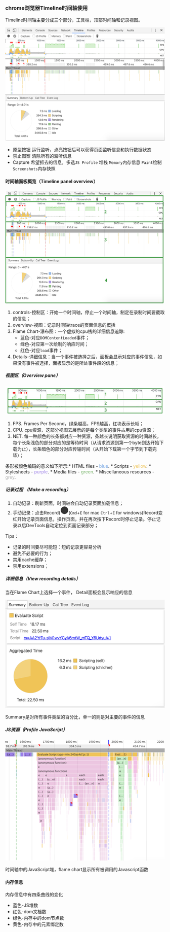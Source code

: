 ### chrome浏览器Timeline时间轴使用

Timeline时间轴主要分成三个部分，工具栏，顶部时间轴和记录视图。

![timeline-panel](./image/timeline-panel.png)

* 原型按钮 运行监听，点亮按钮后可以获得页面监听信息和执行数据状态
* 禁止图案 清除所有的监听信息
* Capture 希望抓去的信息，多选`JS Profile` 堆栈 `Memory`内存信息 `Paint`绘制 `Screenshots`内存快照
#### 时间轴面板概览（Timeline panel overview）

![timeline-annotated](./image/timeline-annotated.png)

1. controls-控制区：开始一个时间轴，停止一个时间轴，制定在录制时间要截取的信息；
2. overview-视图：记录时间轴trace的页面信息的概括
3. Flame Chart-瀑布图：一个虚拟的cpu栈的详细信息追踪:
    * 蓝色-对应`DOMContentLoaded`事件；
    * 绿色-对应第一次绘制的响应时间；
    * 红色-对应`load`事件；
4. Details-详细信息：当一个事件被选择之后，面板会显示对应的事件信息，如果没有事件被选择，面板显示的是所处事件段的信息；

##### 视图区（Overview pane）

![overview-annotated](./image/overview-annotated.jpg)

1. FPS. Frames Per Second，绿条越高，FPS越高，红块表示长帧；
2. CPU. cpu资源，这部分视图去展示的是每个类型的事件占用的cpu资源；
3. NET. 每一种颜色的长条都对应一种资源，条越长说明获取资源的时间越长，每个长条浅色的部分对应的是等待时间（从请求资源到第一个byte到达开始下载为止），长条暗色的部分对应传输时间（从开始下载第一个字节到下载完毕）；

条形被颜色编码的意义如下所示:* HTML files - <font color="#6EA1E3">blue</font>. * Scripts - <font color="#EFC457">yellow</font>. * Stylesheets - <font color="#9B7FE6">purple</font>. * Media files - <font color="#74B266">green</font>. * Miscellaneous resources - <font color="#B3B3B3">grey</font>.

##### 记录过程 （Make a recording）
1. 自动记录：刷新页面，时间轴会自动记录页面加载信息；
2. 手动记录：点击Record(![record button](./image/record-off.png)(`Cmd`+`E` for mac `Ctrl`+`E` for windows)Record变红开始记录页面信息，操作页面，并在再次按下Record时停止记录。停止记录以后DevTools自动定位到页面记录部分；

Tips：
* 记录的时间要尽可能短：短的记录更容易分析
* 避免不必要的行为；
* 禁用cache缓存；
* 禁用extensions；

##### 详细信息（View recording details）
当在Flame Chart上选择一个事件， Detail面板会显示响应的信息

![details pane](./image/details-pane.png)

Summary是对所有事件类型的百分比，单一的则是对主要的事件的信息

##### JS资源（Profile JavaScript）

![Javascript profile](./image/js-profile.png)

时间轴中的JavaScript堆，flame chart显示所有被调用的Javascript函数

#### 内存信息

内存信息中有四条曲线的变化
* 蓝色-JS堆数
* 红色-dom文档数
* 绿色-内存中的dom节点数
* 黄色-内存中的元素绑定数

